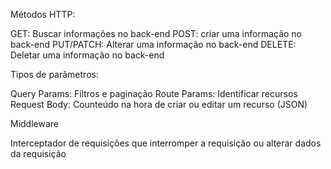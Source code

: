 Métodos HTTP:

GET: Buscar informações no back-end
POST: criar uma informação no back-end
PUT/PATCH: Alterar uma informação no back-end
DELETE: Deletar uma informação no back-end

Tipos de parâmetros:

Query Params: Filtros e paginação
Route Params: Identificar recursos
Request Body: Counteúdo na hora de criar ou editar um recurso (JSON)

Middleware

Interceptador de requisições que interromper a requisição ou alterar dados da requisição
